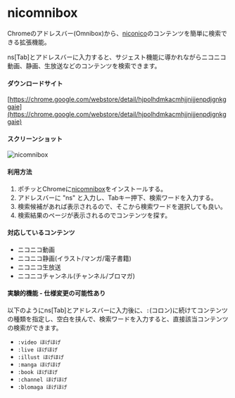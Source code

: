 nicomnibox
=========================
Chromeのアドレスバー(Omnibox)から、[niconico](http://www.nicovideo.jp/top_service/)のコンテンツを簡単に検索できる拡張機能。

ns[Tab]とアドレスバーに入力すると、サジェスト機能に導かれながらニコニコ動画、静画、生放送などのコンテンツを検索できます。

#### ダウンロードサイト
[https://chrome.google.com/webstore/detail/hjpolhdmkacmhjjnijjenpdjgnkggaie](https://chrome.google.com/webstore/detail/hjpolhdmkacmhjjnijjenpdjgnkggaie)

#### スクリーンショット

![nicomnibox](https://raw.github.com/shoito/nicomnibox-chrome-extension/master/screenshot/ss0.png)

#### 利用方法
1. ポチッとChromeに[nicomnibox](https://chrome.google.com/webstore/detail/hjpolhdmkacmhjjnijjenpdjgnkggaie)をインストールする。
1. アドレスバーに "ns" と入力し、Tabキー押下、検索ワードを入力する。
1. 検索候補があれば表示されるので、そこから検索ワードを選択しても良い。
1. 検索結果のページが表示されるのでコンテンツを探す。 

#### 対応しているコンテンツ
- ニコニコ動画
- ニコニコ静画(イラスト/マンガ/電子書籍)
- ニコニコ生放送
- ニコニコチャンネル(チャンネル/ブロマガ)

#### 実験的機能 - 仕様変更の可能性あり
以下のようにns[Tab]とアドレスバーに入力後に、```:```(コロン)に続けてコンテンツの種類を指定し、空白を挟んで、検索ワードを入力すると、直接該当コンテンツの検索ができます。

- ```:video ほげほげ```
- ```:live ほげほげ```
- ```:illust ほげほげ```
- ```:manga ほげほげ```
- ```:book ほげほげ```
- ```:channel ほげほげ```
- ```:blomaga ほげほげ```